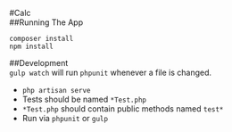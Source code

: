 #Calc  
##Running The App  
```
composer install  
npm install
```

##Development  
`gulp watch` will run `phpunit` whenever a file is changed.  
* `php artisan serve`  
* Tests should be named `*Test.php` 
* `*Test.php` should contain public methods named `test*` 
* Run via `phpunit` or `gulp`  

